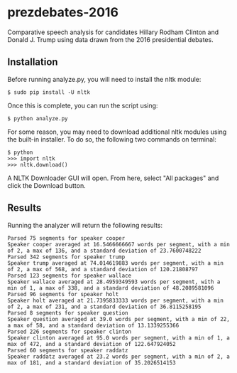 # prezdebates-2016
Comparative speech analysis for candidates Hillary Rodham Clinton and Donald J. Trump using data drawn from the 2016 presidential debates.

## Installation

Before running analyze.py, you will need to install the nltk module:

    $ sudo pip install -U nltk

Once this is complete, you can run the script using:

    $ python analyze.py

For some reason, you may need to download additional nltk modules using the built-in installer. To do so, the following two commands on terminal:

    $ python
    >>> import nltk
    >>> nltk.download()

A NLTK Downloader GUI will open. From here, select "All packages" and click the Download button.

## Results

Running the analyzer will return the following results:

    Parsed 75 segments for speaker cooper
    Speaker cooper averaged at 16.5466666667 words per segment, with a min of 2, a max of 136, and a standard deviation of 23.7600748222
    Parsed 342 segments for speaker trump
    Speaker trump averaged at 74.014619883 words per segment, with a min of 2, a max of 568, and a standard deviation of 120.21808797
    Parsed 123 segments for speaker wallace
    Speaker wallace averaged at 28.4959349593 words per segment, with a min of 1, a max of 338, and a standard deviation of 48.2089581096
    Parsed 96 segments for speaker holt
    Speaker holt averaged at 21.7395833333 words per segment, with a min of 2, a max of 231, and a standard deviation of 36.8115258195
    Parsed 8 segments for speaker question
    Speaker question averaged at 39.0 words per segment, with a min of 22, a max of 58, and a standard deviation of 13.1339255366
    Parsed 226 segments for speaker clinton
    Speaker clinton averaged at 95.0 words per segment, with a min of 1, a max of 472, and a standard deviation of 122.647924052
    Parsed 60 segments for speaker raddatz
    Speaker raddatz averaged at 23.2 words per segment, with a min of 2, a max of 181, and a standard deviation of 35.2026514153